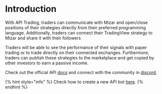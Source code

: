# Introduction

With API Trading, traders can communicate with Mizar and open/close positions of their strategies directly from their preferred programming language. Additionally, traders can connect their TradingView strategy to Mizar and share it with their followers

Traders will be able to see the performance of their signals with paper trading or to trade directly on their connected exchanges. Furthermore, traders can publish these strategies to the marketplace and get copied by other investors to earn a passive income.

Check out the official API [docs](https://api.mizar.ai/redoc) and connect with the community in [discord](https://discord.gg/gB7ke7NU).

{% hint style="info" %}
Check how to create a new API bot [here](broken-reference).
{% endhint %}

####
